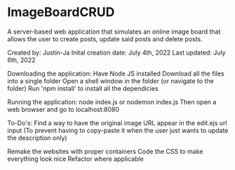 # ImageBoardCRUD

A server-based web application that simulates an online image board that allows the user to create posts, update said posts and delete posts.

Created by: Justin-Ja 
Inital creation date: July 4th, 2022
Last updated: July 6th, 2022

Downloading the application:
Have Node JS installed
Download all the files into a single folder
Open a shell window in the folder (or navigate to the folder)
Run 'npm install' to install all the dependicies

Running the application:
node index.js 
or
nodemon index.js
Then open a web browser and go to localhost:8080

To-Do's:
Find a way to have the original image URL appear in the edit.ejs url input (To prevent having to copy-paste it when the user just wants to update the description only)

Remake the websites with proper containers
Code the CSS to make everything look nice
Refactor where applicable
